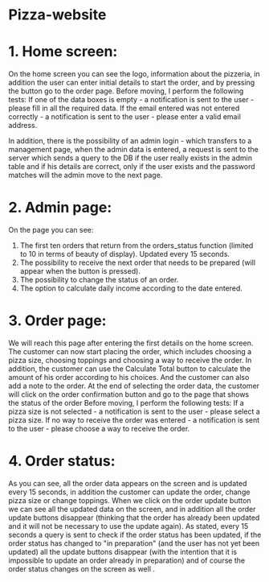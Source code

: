 # Pizza-website

# 1. Home screen:


On the home screen you can see the logo, information about the pizzeria, in addition the user can enter initial details to start the order, and by pressing the button go to the order page.
Before moving, I perform the following tests:
If one of the data boxes is empty - a notification is sent to the user - please fill in all the required data. If the email entered was not entered correctly - a notification is sent to the user - please enter a valid email address.

In addition, there is the possibility of an admin login - which transfers to a management page, when the admin data is entered, a request is sent to the server which sends a query to the DB if the user really exists in the admin table and if his details are correct, only if the user exists and the password matches will the admin move to the next page.

# 2. Admin page:


On the page you can see:
1. The first ten orders that return from the orders_status function (limited to 10 in terms of beauty of display). Updated every 15 seconds.
2. The possibility to receive the next order that needs to be prepared (will appear when the button is pressed).
3. The possibility to change the status of an order.
4. The option to calculate daily income according to the date entered.

   
# 3. Order page:

We will reach this page after entering the first details on the home screen.
The customer can now start placing the order, which includes choosing a pizza size, choosing toppings and choosing a way to receive the order.
In addition, the customer can use the Calculate Total button to calculate the amount of his order according to his choices. And the customer can also add a note to the order.
At the end of selecting the order data, the customer will click on the order confirmation button and go to the page that shows the status of the order
Before moving, I perform the following tests:
If a pizza size is not selected - a notification is sent to the user - please select a pizza size. If no way to receive the order was entered - a notification is sent to the user - please choose a way to receive the order.

# 4. Order status:


As you can see, all the order data appears on the screen and is updated every 15 seconds, in addition the customer can update the order, change pizza size or change toppings.
When we click on the order update button we can see all the updated data on the screen, and in addition all the order update buttons disappear (thinking that the order has already been updated and it will not be necessary to use the update again).
As stated, every 15 seconds a query is sent to check if the order status has been updated, if the order status has changed to "in preparation" (and the user has not yet been updated) all the update buttons disappear (with the intention that it is impossible to update an order already in preparation) and of course the order status changes on the screen as well .
